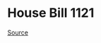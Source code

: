 # House Bill 1121

[Source](http://lawfilesext.leg.wa.gov/biennium/2023-24/Pdf/Bills/House%20Bills/1121.pdf)
